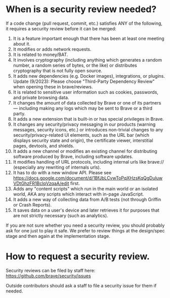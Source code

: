# When is a security review needed?

If a code change (pull request, commit, etc.) satisfies ANY of the following, it requires a security review before it can be merged:

1. It is a feature important enough that there has been at least one meeting about it.
2. It modifies or adds network requests.
3. It is related to money/BAT.
4. It involves cryptography (including anything which generates a random number, a random series of bytes, or the like) or distributes cryptography that is not fully open source.
5. It adds new dependencies (e.g. Docker images), integrations, or plugins. Update (9/2023): Please choose "Third-Party Dependency Review" when opening these in brave/reviews.
6. It is related to sensitive user information such as cookies, passwords, and private browsing data.
7. It changes the amount of data collected by Brave or one of its partners  — including making any logs which may be sent to Brave or a third party.
8. It adds a new extension that is built-in or has special privileges in Brave.
9. It changes any security/privacy messaging in our products (warning messages, security icons, etc.) or introduces non-trivial changes to any security/privacy-related UI elements, such as the URL bar (which displays security state and origin), the certificate viewer, interstitial pages, devtools, and shields.
10. It adds a new channel or modifies an existing channel for distributing software produced by Brave, including software updates.
11. It modifies handling of URL protocols, including internal urls like brave:// (especially any rewriting of internals urls). 
12. It has to do with a new window API. Please see https://docs.google.com/document/d/1BfJbLCvwToPqXHzsKqQgDuluwVDtGhzFR1BclqVzqaA/edit first.
13. Adds any "content scripts" which run in the main world or an isolated world, AKA any scripts which interact with in-page JavaScript.
14. It adds a new way of collecting data from A/B tests (not through Griffin or Crash Reports).
15. It saves data on a user's device and later retrieves it for purposes that are not strictly necessary (such as analytics).

If you are not sure whether you need a security review, you should probably ask for one just to play it safe. We prefer to review things at the design/spec stage and then again at the implementation stage.

# How to request a security review.

Security reviews can be filed by staff here: https://github.com/brave/security/issues

Outside contributors should ask a staff to file a security issue for them if needed.